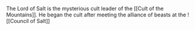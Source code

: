 The Lord of Salt is the mysterious cult leader of the [[Cult of the Mountains]]. He began the cult after meeting the alliance of beasts at the ![[Council of Salt]]